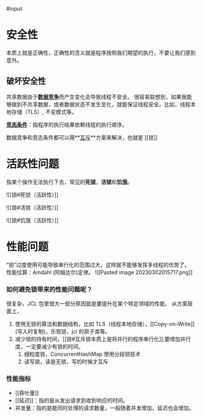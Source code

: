 #input 

# 安全性

本质上就是正确性，正确性的含义就是程序按照我们期望的执行，不要让我们感到意外。
## 破坏安全性
共享数据由于<u>**数据竞争**</u>而产生变化会导致线程不安全。
很容易联想到，如果我能够做到不共享数据，或者数据状态不发生变化，就能保证线程安全。比如，线程本地存储（TLS）, 不变模式等。

<u>**竞态条件**</u>：指程序的执行结果依赖线程的执行顺序。

数据竞争和竞态条件都可以用**<u>互斥</u>**方案来解决，也就是 [[锁]]


# 活跃性问题
指某个操作无法执行下去，常见的**死锁**，**活锁**和**饥饿**。

![[锁#死锁（活跃性）]]


![[锁#活锁（活跃性）]]

![[锁#饥饿（活跃性）]]


# 性能问题
“锁”过度使用可能导致串行化的范围过大，这样就不能够发挥多线程的优势了。
性能估算：Amdahl (阿姆达尔)定律。
![[Pasted image 20230302015717.png]]

### 如何避免锁带来的性能问题呢？

很复杂，JCL 包里很大一部分原因就是要提升在某个特定领域的性能。
从方案层面上，
1. 使用无锁的算法和数据结构，比如 TLS（线程本地存储），[[Copy-on-Write]] (写入时复制)，乐观锁，jcl 的原子类等。
2. 减少锁的持有时间，[[锁#互斥锁本质上是将并行的程序串行化]],要增加并行度，一定要减少有锁的时间。
	1. 细粒度锁，ConcurrentHashMap 使用分段锁技术
	2. 读写锁，读是无锁，写的时候才互斥

### 性能指标
- [[吞吐量]]
- [[延迟]]：指的是从发出请求到收到响应的时间。
- 并发量：指的是能同时处理的请求数量，一般随着并发增加，延迟也会增加。